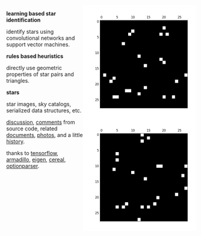 <img src="docs/images/star4b.png" align="right" height="300" width="300"/>
<img src="docs/images/star4a.png" align="right" height="300" width="300"/>

**learning based star identification**

identify stars using convolutional networks and support vector machines.

**rules based heuristics**

directly use geometric properties of star pairs and triangles.

**stars**

star images, sky catalogs, serialized data structures, etc.

[discussion](http://starid.org), [comments](http://starid.org/comments) from source code, related [documents](http://starid.org/references), [photos](http://photos.starid.org), and a little [history](http://starid.org/about).

thanks to [tensorflow](http://github.com/tensorflow/tensorflow),
[armadillo](http://arma.sourceforge.net), [eigen](http://eigen.tuxfamily.org/index.php), [cereal](http://github.com/USCiLab/cereal),
[optionparser](http://optionparser.sourceforge.net).
